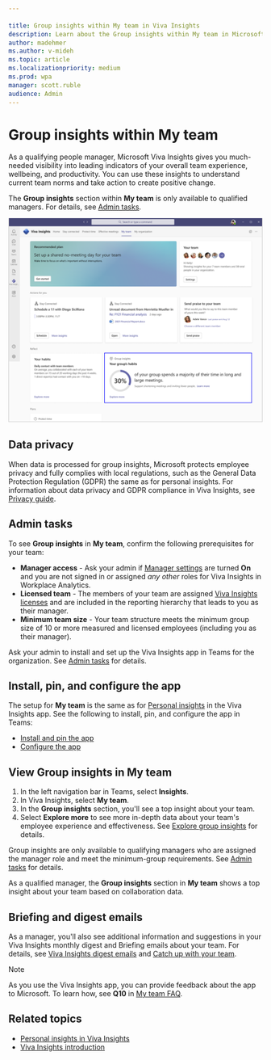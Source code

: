 ```yaml
---

title: Group insights within My team in Viva Insights
description: Learn about the Group insights within My team in Microsoft Viva Insights in Teams that shows managers their team collaboration patterns
author: madehmer
ms.author: v-mideh
ms.topic: article
ms.localizationpriority: medium 
ms.prod: wpa
manager: scott.ruble
audience: Admin
---
```


# Group insights within My team

As a qualifying people manager, Microsoft Viva Insights gives you much-needed visibility into leading indicators of your overall team experience, wellbeing, and productivity. You can use these insights to understand current team norms and take action to create positive change.

The **Group insights** section within **My team** is only available to qualified managers. For details, see [Admin tasks](#admin-tasks).

![Group insights with My team in Viva Insights in Teams.](../images/wpa/use/myteam-3.png)

## Data privacy

When data is processed for group insights, Microsoft protects employee privacy and fully complies with local regulations, such as the General Data Protection Regulation (GDPR) the same as for personal insights. For information about data privacy and GDPR compliance in Viva Insights, see [Privacy guide](../personal/teams/viva-teams-app-privacy.md).

## Admin tasks

To see **Group insights** in **My team**, confirm the following prerequisites for your team:

* **Manager access** - Ask your admin if [Manager settings](../use/manager-settings.md) are turned **On** and you are not signed in or assigned _any other_ roles for Viva Insights in Workplace Analytics.
* **Licensed team** - The members of your team are assigned [Viva Insights licenses](../setup/environment-requirements.md#viva-insights-licenses) and are included in the reporting hierarchy that leads to you as their manager.
* **Minimum team size** - Your team structure meets the minimum group size of 10 or more measured and licensed employees (including you as their manager).

Ask your admin to install and set up the Viva Insights app in Teams for the organization. See [Admin tasks](../personal/teams/viva-teams-app-admin-tasks.md) for details.

## Install, pin, and configure the app

The setup for **My team** is the same as for [Personal insights](../personal/teams/viva-teams-app.md) in the Viva Insights app. See the following to install, pin, and configure the app in Teams:

* [Install and pin the app](../personal/teams/viva-teams-app-install.md)
* [Configure the app](../personal/teams/viva-teams-app-settings.md)

## View Group insights in My team

1. In the left navigation bar in Teams, select **Insights**.
2. In Viva Insights, select **My team**.
3. In the **Group insights** section, you'll see a top insight about your team.
4. Select **Explore more** to see more in-depth data about your team's employee experience and effectiveness. See [Explore group insights](myteam-explore.md) for details.

Group insights are only available to qualifying managers who are assigned the manager role and meet the minimum-group requirements. See [Admin tasks](../setup/ml-insights-setup.md) for details.

As a qualified manager, the **Group insights** section in **My team** shows a top insight about your team based on collaboration data. 

## Briefing and digest emails

As a manager, you'll also see additional information and suggestions in your Viva Insights monthly digest and Briefing emails about your team. For details, see [Viva Insights digest emails](../personal/Use/email-digests-3.md) and [Catch up with your team](../personal/Briefing/be-manager.md).

>[!Note]
>As you use the Viva Insights app, you can provide feedback about the app to Microsoft. To learn how, see **Q10** in [My team FAQ](my-team-faq.md).

## Related topics

* [Personal insights in Viva Insights](../personal/teams/viva-teams-app.md)
* [Viva Insights introduction](viva-insights-intro.md)
